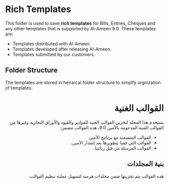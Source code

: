 ﻿# Rich Templates
This folder is used to save <b>rich templates</b> for Bills, Entries, Cheques and any other templates that is supported by Al-Ameen 9.0. These templates are:
* Templates distributed with Al-Ameen.
* Templates developed after releasing Al-Ameen.
* Templates submitted by our customers. 

## Folder Structure
The templates are stored in heirarcal folder structure to simplfy orgnization of templates.

<div dir='rtl' style='text-align:right'>

# القوالب الغنية
يستخدم هذا المجلد لتخزين القوالب الغنية  للفواتير والقيود والأوراق التجارية وغيرها من القوالب الغنية المدعومة بالأمين 9.0، هذه القوالب تتضمن:
* القوالب المتضمنة مع برنامج الأمين
* القوالب التي قمنا بتطويرها بعد إصدار الأمين.
* القوالب المرسلة من قبل زبائننا.

## بنية المجلدات
هذه القوالب يتم تخزينها ضمن مجلدات هرمية لتسهيل عملية تنظيم القوالب.

</div>
